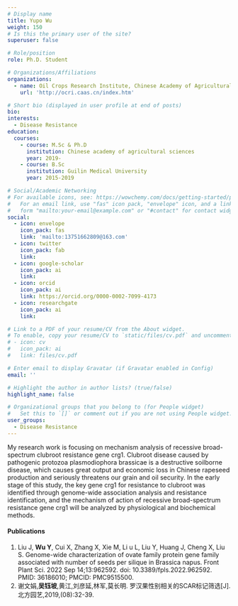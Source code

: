 ```yaml
---
# Display name
title: Yupo Wu
weight: 150
# Is this the primary user of the site?
superuser: false

# Role/position
role: Ph.D. Student

# Organizations/Affiliations
organizations:
  - name: Oil Crops Research Institute, Chinese Academy of Agricultural Sciences
    url: 'http://ocri.caas.cn/index.htm'

# Short bio (displayed in user profile at end of posts)
bio: 
interests:
  - Disease Resistance
education:
  courses:
    - course: M.Sc & Ph.D
      institution: Chinese academy of agricultural sciences 
      year: 2019-
    - course: B.Sc
      institution: Guilin Medical University
      year: 2015-2019

# Social/Academic Networking
# For available icons, see: https://wowchemy.com/docs/getting-started/page-builder/#icons
#   For an email link, use "fas" icon pack, "envelope" icon, and a link in the
#   form "mailto:your-email@example.com" or "#contact" for contact widget.
social:
  - icon: envelope
    icon_pack: fas
    link: 'mailto:13751662809@163.com'
  - icon: twitter
    icon_pack: fab
    link: 
  - icon: google-scholar
    icon_pack: ai
    link: 
  - icon: orcid
    icon_pack: ai
    link: https://orcid.org/0000-0002-7099-4173
  - icon: researchgate
    icon_pack: ai
    link: 

# Link to a PDF of your resume/CV from the About widget.
# To enable, copy your resume/CV to `static/files/cv.pdf` and uncomment the lines below.
# - icon: cv
#   icon_pack: ai
#   link: files/cv.pdf

# Enter email to display Gravatar (if Gravatar enabled in Config)
email: ''

# Highlight the author in author lists? (true/false)
highlight_name: false

# Organizational groups that you belong to (for People widget)
#   Set this to `[]` or comment out if you are not using People widget.
user_groups:
  - Disease Resistance
---
```


My research work is focusing on mechanism analysis of recessive broad-spectrum clubroot resistance gene crg1. Clubroot disease caused by pathogenic protozoa plasmodiophora brassicae is a destructive soilborne disease, which causes great output and economic loss in Chinese rapeseed production and seriously threatens our grain and oil security. In the early stage of this study, the key gene crg1 for resistance to clubroot was identified through genome-wide association analysis and resistance identification, and the mechanism of action of recessive broad-spectrum resistance gene crg1 will be analyzed by physiological and biochemical methods.

#### Publications
1. Liu J, **Wu Y**, Cui X, Zhang X, Xie M, Li u L, Liu Y, Huang J, Cheng X, Liu S. Genome-wide characterization of ovate family protein gene family associated with number of seeds per silique in Brassica napus. Front Plant Sci. 2022 Sep 14;13:962592. doi: 10.3389/fpls.2022.962592. PMID: 36186010; PMCID: PMC9515500.
2. 谢文娟,**吴钰坡**,黄江,刘彦延,林军,莫长明. 罗汉果性别相关的SCAR标记筛选[J]. 北方园艺,2019,(08):32-39.
